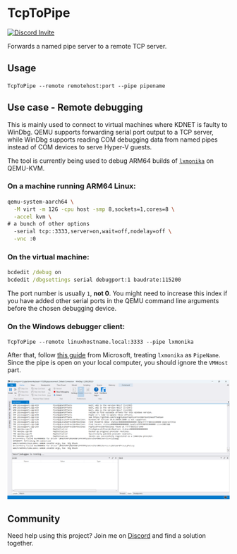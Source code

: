 # TcpToPipe

[![Discord Invite](https://dcbadge.vercel.app/api/server/bcV3gXGtsJ?style=flat)](https://discord.gg/bcV3gXGtsJ)&nbsp;

Forwards a named pipe server to a remote TCP server.

## Usage

`TcpToPipe --remote remotehost:port --pipe pipename`

## Use case - Remote debugging

This is mainly used to connect to virtual machines where KDNET is faulty to WinDbg.
QEMU supports forwarding serial port output to a TCP server, while WinDbg supports
reading COM debugging data from named pipes instead of COM devices to serve Hyper-V guests.

The tool is currently being used to debug ARM64 builds of
[`lxmonika`](https://github.com/trungnt2910/lxmonika) on QEMU-KVM.

### On a machine running ARM64 Linux:

```bash
qemu-system-aarch64 \
  -M virt -m 12G -cpu host -smp 8,sockets=1,cores=8 \
  -accel kvm \
# a bunch of other options
  -serial tcp::3333,server=on,wait=off,nodelay=off \
  -vnc :0
```

### On the virtual machine:

```cmd
bcdedit /debug on
bcdedit /dbgsettings serial debugport:1 baudrate:115200
```

The port number is usually `1`, **not 0**. You might need to increase this index if you have added
other serial ports in the QEMU command line arguments before the chosen debugging device.

### On the Windows debugger client:

```
TcpToPipe --remote linuxhostname.local:3333 --pipe lxmonika
```

After that, follow
[this guide](https://learn.microsoft.com/en-us/windows-hardware/drivers/debugger/attaching-to-a-virtual-machine--kernel-mode-)
from Microsoft, treating `lxmonika` as `PipeName`. Since the pipe is open on your local computer,
you should ignore the `VMHost` part.

![WinDbg through TcpToPipe](docs/debugging.png)

## Community

Need help using this project? Join me on [Discord](https://discord.gg/bcV3gXGtsJ) and find a
solution together.

